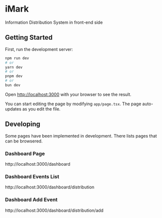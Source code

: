 # iMark
Information Distribution System in front-end side

## Getting Started

First, run the development server:

```bash
npm run dev
# or
yarn dev
# or
pnpm dev
# or
bun dev
```

Open [http://localhost:3000](http://localhost:3000) with your browser to see the result.

You can start editing the page by modifying `app/page.tsx`. The page auto-updates as you edit the file.


## Developing
Some pages have been implemented in development. There lists pages that can be browsered.

### Dashboard Page
http://localhost:3000/dashboard

### Dashboard Events List
http://localhost:3000/dashboard/distribution

### Dashboard Add Event
http://localhost:3000/dashboard/distribution/add